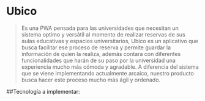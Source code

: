 # Ubico
>Es una PWA pensada para las universidades que necesitan un sistema optimo y versátil al momento de realizar reservas de sus aulas educativas y espacios universitarios, Ubico es un aplicativo que busca facilitar ese proceso de reserva y permite guardar la información de quien la realiza, además contara con diferentes funcionalidades que harán de su paso por la universidad una experiencia mucho más cómoda y agradable. A diferencia del sistema que se viene implementando  actualmente  arcaico, nuestro producto busca hacer este proceso mucho más ágil y ordenado.

##Tecnología a implementar:
